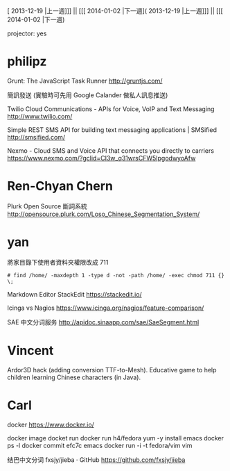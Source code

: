 [ 2013-12-19 |上一週]]] || [[[ 2014-01-02 |下一週]( 2013-12-19 |上一週]]] || [[[ 2014-01-02 |下一週)



projector: yes

# philipz


Grunt: The JavaScript Task Runner
<http://gruntjs.com/>  

簡訊發送 (實驗時可先用 Google Calander 做私人訊息推送)

Twilio Cloud Communications - APIs for Voice, VoIP and Text Messaging
<http://www.twilio.com/>  

Simple REST SMS API for building text messaging applications | SMSified
<http://smsified.com/>  

Nexmo - Cloud SMS and Voice API that connects you directly to carriers
<https://www.nexmo.com/?gclid=CI3w_q31wrsCFW5IpgodwyoAfw>  


# Ren-Chyan Chern


Plurk Open Source 斷詞系統
<http://opensource.plurk.com/Loso_Chinese_Segmentation_System/>  

# yan


將家目錄下使用者資料夾權限改成 711


    # find /home/ -maxdepth 1 -type d -not -path /home/ -exec chmod 711 {} \;


Markdown Editor
StackEdit
<https://stackedit.io/>  

Icinga vs Nagios
<https://www.icinga.org/nagios/feature-comparison/>  

SAE 中文分词服务
<http://apidoc.sinaapp.com/sae/SaeSegment.html>  

# Vincent


Ardor3D hack (adding conversion TTF-to-Mesh).
Educative game to help children learning Chinese characters (in Java).

# Carl

docker 
<https://www.docker.io/>  

docker image
docket run <imagename> <command>
docker run h4/fedora yum -y install emacs
docker ps -l
docker commit efc7c emacs
docker run -i -t fedora/vim vim

结巴中文分词
fxsjy/jieba · GitHub
<https://github.com/fxsjy/jieba>  